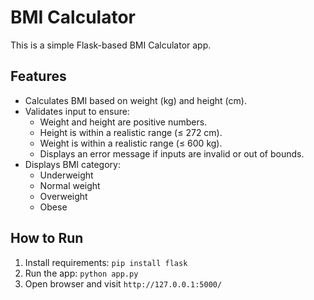 # BMI Calculator

This is a simple Flask-based BMI Calculator app.

## Features
- Calculates BMI based on weight (kg) and height (cm).
- Validates input to ensure:
  - Weight and height are positive numbers.
  - Height is within a realistic range (≤ 272 cm).
  - Weight is within a realistic range (≤ 600 kg).
  - Displays an error message if inputs are invalid or out of bounds.
- Displays BMI category:
  - Underweight
  - Normal weight
  - Overweight
  - Obese

## How to Run
1. Install requirements: `pip install flask`
2. Run the app: `python app.py`
3. Open browser and visit `http://127.0.0.1:5000/`
